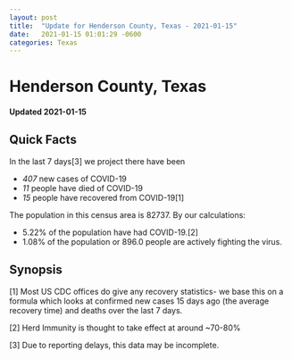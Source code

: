 ```yaml
---
layout: post
title:  "Update for Henderson County, Texas - 2021-01-15"
date:   2021-01-15 01:01:29 -0600
categories: Texas
---
```


# Henderson County, Texas
#### Updated 2021-01-15

## Quick Facts

In the last 7 days[3] we project there have been
- *407* new cases of COVID-19
- *11* people have died of COVID-19
- *15* people have recovered from COVID-19[1]

The population in this census area is 82737. By our calculations:
- 5.22% of the population have had COVID-19.[2]
- 1.08% of the population or 896.0 people are actively fighting the virus.

## Synopsis




[1] Most US CDC offices do give any recovery statistics- we base this on a formula which looks at confirmed new cases
15 days ago (the average recovery time) and deaths over the last 7 days.

[2] Herd Immunity is thought to take effect at around ~70-80%

[3] Due to reporting delays, this data may be incomplete.
 
    